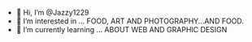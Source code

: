 - 👋 Hi, I’m @Jazzy1229
- 👀 I’m interested in ...
FOOD, ART AND PHOTOGRAPHY...AND FOOD.
- 🌱 I’m currently learning ...
ABOUT WEB AND GRAPHIC DESIGN



<!---
Jazzy1229/Jazzy1229 is a ✨ special ✨ repository because its `README.md` (this file) appears on your GitHub profile.
You can click the Preview link to take a look at your changes.
--->
